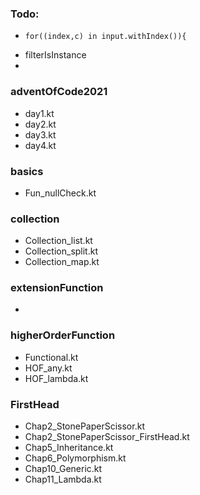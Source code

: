 ### Todo:
-     for((index,c) in input.withIndex()){
- filterIsInstance
- 



### adventOfCode2021
- day1.kt
- day2.kt
- day3.kt
- day4.kt

### basics
- Fun_nullCheck.kt

### collection
- Collection_list.kt
- Collection_split.kt
- Collection_map.kt

### extensionFunction
- 

### higherOrderFunction
- Functional.kt
- HOF_any.kt
- HOF_lambda.kt


### FirstHead
- Chap2_StonePaperScissor.kt
- Chap2_StonePaperScissor_FirstHead.kt
- Chap5_Inheritance.kt
- Chap6_Polymorphism.kt
- Chap10_Generic.kt
- Chap11_Lambda.kt